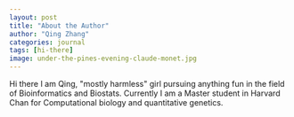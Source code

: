 ```yaml
---
layout: post
title: "About the Author"
author: "Qing Zhang"
categories: journal
tags: [hi-there]
image: under-the-pines-evening-claude-monet.jpg
---
```



Hi there I am Qing, "mostly harmless" girl pursuing anything fun in the field of Bioinformatics and Biostats. Currently I am a Master student in Harvard Chan for Computational biology and quantitative genetics. 


